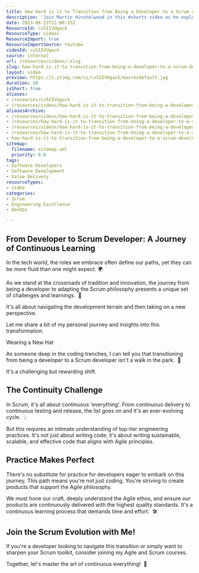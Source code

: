 ```yaml
---
title: How Hard is it to Transition from Being a Developer to a Scrum developer?
description: 'Join Martin Hinshelwood in this #shorts video as he explores the challenges of transitioning from a traditional developer to a scrum developer.'
date: 2023-06-22T11:00:25Z
ResourceId: cv5IIVUgack
ResourceType: videos
ResourceImport: true
ResourceImportSource: Youtube
videoId: cv5IIVUgack
source: internal
url: /resources/videos/:slug
slug: how-hard-is-it-to-transition-from-being-a-developer-to-a-scrum-developer-cv5IIVUgack
layout: video
preview: https://i.ytimg.com/vi/cv5IIVUgack/maxresdefault.jpg
duration: 50
isShort: true
aliases:
- /resources/cv5IIVUgack
- /resources/videos/how-hard-is-it-to-transition-from-being-a-developer-to-a-scrum-developer-cv5IIVUgack
aliasesArchive:
- /resources/videos/how-hard-is-it-to-transition-from-being-a-developer-to-a-scrum-developer
- /resources/how-hard-is-it-to-transition-from-being-a-developer-to-a-scrum-developer
- /resources/videos/how-hard-is-it-to-transition-from-being-a-developer-to-a-scrum-developer-
- /resources/how-hard-is-it-to-transition-from-being-a-developer-to-a-scrum-developer-
- how-hard-is-it-to-transition-from-being-a-developer-to-a-scrum-developer-cv5IIVUgack
sitemap:
  filename: sitemap.xml
  priority: 0.6
tags:
- Software Developers
- Software Development
- Value Delivery
resourceTypes:
- video
categories:
- Scrum
- Engineering Excellence
- DevOps

---
```

## From Developer to Scrum Developer: A Journey of Continuous Learning

In the tech world, the roles we embrace often define our paths, yet they can be more fluid than one might expect. 🌍

As we stand at the crossroads of tradition and innovation, the journey from being a developer to adapting the Scrum philosophy presents a unique set of challenges and learnings.  🚀

It's all about navigating the development terrain and then taking on a new perspective.

Let me share a bit of my personal journey and insights into this transformation.

Wearing a New Hat

As someone deep in the coding trenches, I can tell you that transitioning from being a developer to a Scrum developer isn't a walk in the park.  🔄

It's a challenging but rewarding shift.

## The Continuity Challenge

In Scrum, it's all about continuous 'everything'. From continuous delivery to continuous testing and release, the list goes on and it's an ever-evolving cycle.  💡

But this requires an intimate understanding of top-tier engineering practices. It's not just about writing code; it's about writing sustainable, scalable, and effective code that aligns with Agile principles.

## Practice Makes Perfect

There's no substitute for practice for developers eager to embark on this journey. This path means you're not just coding. You're striving to create products that support the Agile philosophy.

We must hone our craft, deeply understand the Agile ethos, and ensure our products are continuously delivered with the highest quality standards. It's a continuous learning process that demands time and effort.  🛠️

## Join the Scrum Evolution with Me!

If you're a developer looking to navigate this transition or simply want to sharpen your Scrum toolkit, consider joining my Agile and Scrum courses.

Together, let's master the art of continuous everything!  🌟
